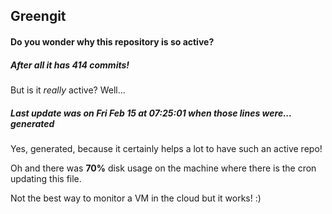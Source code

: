 ## Greengit

#### Do you wonder why this repository is so active?

##### After all it has 414 commits!

But is it *really* active? Well...

##### Last update was on Fri Feb 15 at 07:25:01 when those lines were... generated

Yes, generated, because it certainly helps a lot to have such an active repo!

Oh and there was **70%** disk usage on the machine
where there is the cron updating this file.

Not the best way to monitor a VM in the cloud but it works! :)
